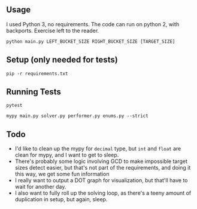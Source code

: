 
Usage
---

I used Python 3, no requirements. The code can run on python 2, with backports. Exercise left to the reader.

    python main.py LEFT_BUCKET_SIZE RIGHT_BUCKET_SIZE [TARGET_SIZE]

Setup (only needed for tests)
---

    pip -r requirements.txt

Running Tests
---

    pytest

    mypy main.py solver.py performer.py enums.py --strict

Todo
---

* I'd like to clean up the mypy for `decimal` type, but `int` and `float` are clean for mypy, and I want to get to sleep.
* There's probably some logic involving GCD to make impossible target sizes detect easier, but that's not part of the requirements, and doing it this way, we get some fun information
* I really want to output a DOT graph for visualization, but that'll have to wait for another day.
* I also want to fully roll up the solving loop, as there's a teeny amount of duplication in setup, but again, sleep.
